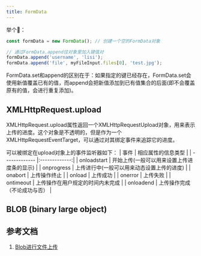 ```yaml
---
title: FormData
---
```

举个🌰：
```js
const formData = new FormData(); // 创建一个空的FormData对象

// 通过FormData.append往对象里加入键值对
formData.append('username', 'lisi');
formData.append('file', myFileInput.files[0], 'test.jpg');
```
FormData.set和append的区别在于：如果指定的键已经存在，FormData.set会使用新值覆盖已有的值，而append会把新值添加到已有值集合的后面(即不会覆盖原有的值，会进行重复添加)。

## XMLHttpRequest.upload
XMLHttpRequest.upload属性返回一个XMLHttpRequestUpload对象，用来表示上传的进度。这个对象是不透明的，但是作为一个XMLHttpRequestEventTarget，可以通过对其绑定事件来追踪它的进度。

可以被绑定在upload对象上的事件监听器如下：
| 事件       | 相应属性的信息类型           |
| ------------- |:-------------:|
| onloadstart     | 开始上传(一般可以用来设置上传进度条的显示) |
| onprogress      | 上传进行中(一般可以用来动态设置上传的进度)      |
| onabort | 上传操作终止      |
| onload     | 上传成功 |
| onerror      | 上传失败     |
| ontimeout | 上传操作在用户规定的时间内未完成      |
| onloadend | 上传操作完成（不论成功与否）      |

## BLOB (binary large object)




## 参考文档
1. [Blob进行文件上传](https://libin1991.github.io/2018/12/15/Blob%E8%BF%9B%E8%A1%8C%E6%96%87%E4%BB%B6%E4%B8%8A%E4%BC%A0/)